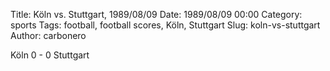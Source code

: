 Title: Köln vs. Stuttgart, 1989/08/09
Date: 1989/08/09 00:00
Category: sports
Tags: football, football scores, Köln, Stuttgart
Slug: koln-vs-stuttgart
Author: carbonero


Köln 0 - 0 Stuttgart

